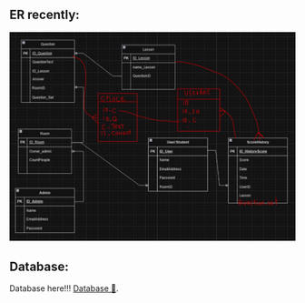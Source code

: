 ## ER recently:
![alt text](https://github.com/PKpattranit999719/Cooperative-Education/blob/main/ER-Diagram/ER-Diagram-Ver3.jpg)

## Database:
Database here!!! [Database 📄](https://github.com/PKpattranit999719/Cooperative-Education/tree/main/database).
